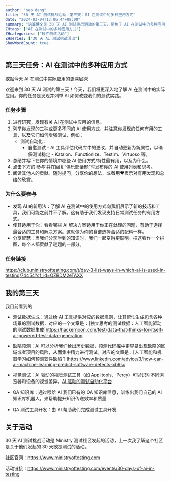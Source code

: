 ```yaml
---
author: "nao.deng"
title: "30 天 AI 测试挑战活动：第三天：AI 在测试中的多种应用方式"
date: "2024-03-04T13:06:44+08:00"
summary: "这篇博文是 30 天 AI 测试挑战活动的第三天，聚焦于 AI 在测试中的多种应用方式。博文可能包括对 AI 在测试领域的各种用途的介绍，如自动化测试、缺陷分析、性能测试优化等。读者将了解到 AI 如何改善测试流程，提高测试效率，以及在测试中应用 AI 的潜在优势。这个系列活动有望为测试专业人士提供一个全面了解和讨论 AI 在测试中应用的平台。"
ZHtags: ["AI 在测试中的多种应用方式"]
ZHcategories: ["软件测试活动"]
ZHseries: ["30 天 AI 测试挑战活动"]
ShowWordCount: true
---
```


## 第三天任务：AI 在测试中的多种应用方式

挖掘今天 AI 在测试中实际应用的更深层次

欢迎来到 30 天 AI 测试的第三天！今天，我们将更深入地了解 AI 在测试中的实际应用。你的任务是发现并列举 AI 如何改变我们的测试实践。

### 任务步骤

1. 进行研究，发现有关 AI 在测试中应用的信息。
2. 列举你发现的三种或更多不同的 AI 使用方式，并注意你发现的任何有用的工具，以及它们如何增强测试，例如：
   - 测试自动化：
     - 自愈测试 - AI 工具评估代码库中的更改，并自动更新为新属性，以确保测试稳定 - Katalon、Functionize、Testim、Virtuoso 等。
3. 总结并写下在你的情境中哪些 AI 使用方式/特性最有用，以及为什么。
4. 点击下方的‘参与’并在回复“俱乐部话题”时发布你的 AI 使用列表和思考。
5. 阅读其他人的贡献。随时提问，分享你的想法，或者用❤️表示对有用发现和总结的欣赏。

### 为什么要参与

- 发现 AI 的新用法：了解 AI 在测试中的使用方式向我们展示了新的技巧和工具，我们可能之前并不了解。这有助于我们发现支持日常测试任务的有用方式。
- 使其适用于你：看看哪些 AI 解决方案适用于你正在处理的问题，有助于选择最合适的工具和解决方案。这就像为你的食谱选择合适的配料一样。
- 分享智慧：当我们分享学到的知识时，我们一起变得更聪明。把这看作一个拼图，每个人都贡献了谜题的一部分。

### 任务链接

<https://club.ministryoftesting.com/t/day-3-list-ways-in-which-ai-is-used-in-testing/74454?cf_id=OZBDM2eTAXX>

## 我的第三天

我目前看到的

- 测试数据生成：通过给 AI 工具提供对应的数据规则，让其帮忙生成包含各种场景的测试数据，对应的一个文章是：[独立思考的测试数据：人工智能驱动的测试数据生成]<https://hackernoon.com/test-data-that-thinks-for-itself-ai-powered-test-data-generation>

- 缺陷预测：AI 可以分析我们给出历史数据，预测代码库中更容易出现缺陷的区域或者项目的风险，从而集中精力进行测试。对应的文章是：[人工智能和机器学习如何预测软件缺陷？]<https://www.linkedin.com/advice/3/how-can-ai-machine-learning-predict-software-defects-xb9sc>

- 视觉测试：AI 驱动的视觉测试工具（如 Applitools、Percy）可以识别不同浏览器和设备的视觉差异。[AI 驱动的测试自动化平台](https://applitools.com/contact/demo-request-next/)

- QA 知识库：通过喂给 AI 我们已有的 QA 知识库信息，训练出我们自己的 AI 知识库机器人，来帮助提升知识传递效率和质量

- QA 测试工具开发：由 AI 帮助我们完成测试工具开发

## 关于活动

30 天 AI 测试挑战活动是 Ministry 测试社区发起的活动，上一次我了解这个社区是关于他们发起的 30 天敏捷测试的活动。

社区官网：<https://www.ministryoftesting.com>

活动链接：<https://www.ministryoftesting.com/events/30-days-of-ai-in-testing>
